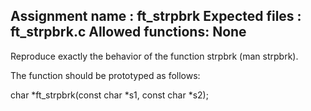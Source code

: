 Assignment name	: ft_strpbrk
Expected files	: ft_strpbrk.c
Allowed functions: None
---------------------------------------------------------------

Reproduce exactly the behavior of the function strpbrk
(man strpbrk).

The function should be prototyped as follows:

char	*ft_strpbrk(const char *s1, const char *s2);